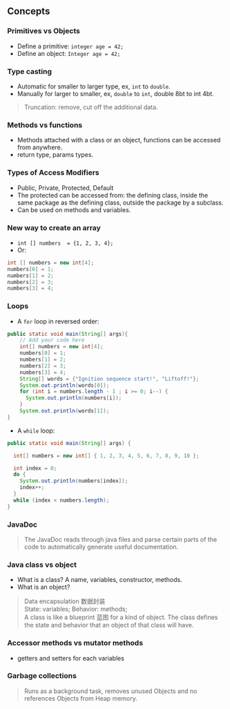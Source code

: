 ## Concepts

### Primitives vs Objects
- Define a primitive: `integer age = 42;`
- Define an object: `Integer age = 42;`

### Type casting
- Automatic for smaller to larger type, ex, `int` to `double`.
- Manually for larger to smaller, ex, `double` to `int`, double 8bt to int 4bt.
> Truncation: remove, cut off the additional data.

### Methods vs functions
- Methods attached with a class or an object, functions can be accessed from anywhere.
- return type, params types.

### Types of Access Modifiers
- Public, Private, Protected, Default
- The protected can be accessed from: the defining class, inside the same package as the defining class, outside the package by a subclass.
- Can be used on methods and variables.

### New way to create an array
- `int [] numbers  = {1, 2, 3, 4};`
- Or: 
```java
int [] numbers = new int[4];
numbers[0] = 1;
numbers[1] = 2;
numbers[2] = 3;
numbers[3] = 4;
```

### Loops
- A `for` loop in reversed order:
```java
public static void main(String[] args){
    // Add your code here
    int[] numbers = new int[4];
    numbers[0] = 1;
    numbers[1] = 2;
    numbers[2] = 3;
    numbers[3] = 4;
    String[] words = {"Ignition sequence start!", "Liftoff!"};
    System.out.println(words[0]);
    for (int i = numbers.length - 1 ; i >= 0; i--) {
      System.out.println(numbers[i]);
    }
    System.out.println(words[1]);
}
```
- A `while` loop:
```java
public static void main(String[] args) {

  int[] numbers = new int[] { 1, 2, 3, 4, 5, 6, 7, 8, 9, 10 };

  int index = 0;
  do {
    System.out.println(numbers[index]);
    index++;
  }
  while (index < numbers.length);
}

```
### JavaDoc
> The JavaDoc reads through java files and parse certain parts of the code to automatically generate useful documentation.

### Java class vs object
- What is a class? A name, variables, constructor, methods.
- What is an object? 
> Data encapsulation  数据封装   
> State: variables; Behavior: methods;   
> A class is like a blueprint 蓝图 for a kind of object. The class defines the state and behavior that an object of that class will have.   

### Accessor methods vs mutator methods
- getters and setters for each variables

### Garbage collections
> Runs as a background task, removes unused Objects and no references Objects from Heap memory.   
